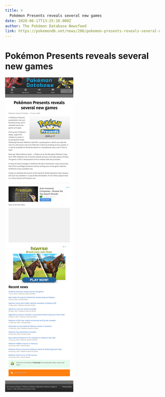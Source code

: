 ```yaml
---
title: >
  Pokémon Presents reveals several new games
date: 2020-06-17T13:25:10.000Z
author: The Pokémon Database Newsfeed
link: https://pokemondb.net/news/286/pokemon-presents-reveals-several-new-games
---
```

# Pokémon Presents reveals several new games

[![Pokémon Presents reveals several new games](./screenshot.png)](https://pokemondb.net/news/286/pokemon-presents-reveals-several-new-games)
